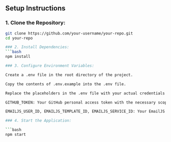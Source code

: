 ## Setup Instructions  

### 1. Clone the Repository:  
```bash  
git clone https://github.com/your-username/your-repo.git  
cd your-repo  

### 2. Install Dependencies:
```bash
npm install  

### 3. Configure Environment Variables:

Create a .env file in the root directory of the project.

Copy the contents of .env.example into the .env file.

Replace the placeholders in the .env file with your actual credentials:

GITHUB_TOKEN: Your GitHub personal access token with the necessary scopes.

EMAILJS_USER_ID, EMAILJS_TEMPLATE_ID, EMAILJS_SERVICE_ID: Your EmailJS credentials.

### 4. Start the Application:

```bash
npm start